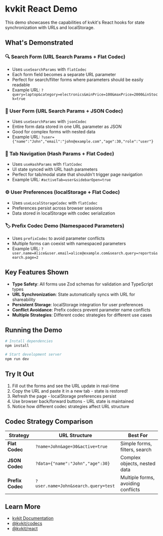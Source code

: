 # kvkit React Demo

This demo showcases the capabilities of kvkit's React hooks for state synchronization with URLs and localStorage.

## What's Demonstrated

### 🔍 Search Form (URL Search Params + Flat Codec)
- Uses `useSearchParams` with `flatCodec`
- Each form field becomes a separate URL parameter
- Perfect for search/filter forms where parameters should be easily readable
- Example URL: `?query=laptop&category=electronics&minPrice=100&maxPrice=2000&inStock=true`

### 👤 User Form (URL Search Params + JSON Codec)
- Uses `useSearchParams` with `jsonCodec`
- Entire form data stored in one URL parameter as JSON
- Good for complex forms with nested data
- Example URL: `?user={"name":"John","email":"john@example.com","age":30,"role":"user"}`

### 📑 Tab Navigation (Hash Params + Flat Codec)
- Uses `useHashParams` with `flatCodec`
- UI state synced with URL hash parameters
- Perfect for tab/modal state that shouldn't trigger page navigation
- Example URL: `#activeTab=user&sidebarOpen=true`

### ⚙️ User Preferences (localStorage + Flat Codec)
- Uses `useLocalStorageCodec` with `flatCodec`
- Preferences persist across browser sessions
- Data stored in localStorage with codec serialization

### 🏷️ Prefix Codec Demo (Namespaced Parameters)
- Uses `prefixCodec` to avoid parameter conflicts
- Multiple forms can coexist with namespaced parameters
- Example URL: `?user.name=Alice&user.email=alice@example.com&search.query=reports&search.page=2`

## Key Features Shown

- **Type Safety**: All forms use Zod schemas for validation and TypeScript types
- **URL Synchronization**: State automatically syncs with URL for shareability
- **Persistent Storage**: localStorage integration for user preferences
- **Conflict Avoidance**: Prefix codecs prevent parameter name conflicts
- **Multiple Strategies**: Different codec strategies for different use cases

## Running the Demo

```bash
# Install dependencies
npm install

# Start development server
npm run dev
```

## Try It Out

1. Fill out the forms and see the URL update in real-time
2. Copy the URL and paste it in a new tab - state is restored!
3. Refresh the page - localStorage preferences persist
4. Use browser back/forward buttons - URL state is maintained
5. Notice how different codec strategies affect URL structure

## Codec Strategy Comparison

| Strategy | URL Structure | Best For |
|----------|---------------|----------|
| **Flat Codec** | `?name=John&age=30&active=true` | Simple forms, filters, search |
| **JSON Codec** | `?data={"name":"John","age":30}` | Complex objects, nested data |
| **Prefix Codec** | `?user.name=John&search.query=test` | Multiple forms, avoiding conflicts |

## Learn More

- [kvkit Documentation](../../README.md)
- [@kvkit/codecs](../../packages/codecs/README.md)
- [@kvkit/react](../../packages/react/README.md)
